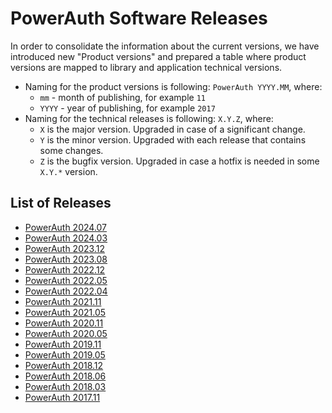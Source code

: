 # PowerAuth Software Releases

In order to consolidate the information about the current versions, we have introduced new "Product versions" and prepared a table where product versions are mapped to library and application technical versions.

- Naming for the product versions is following: `PowerAuth YYYY.MM`, where:
    - `mm` - month of publishing, for example `11`
    - `YYYY` - year of publishing, for example `2017`
- Naming for the technical releases is following: `X.Y.Z`, where:
    - `X` is the major version. Upgraded in case of a significant change.
    - `Y` is the minor version. Upgraded with each release that contains some changes.
    - `Z` is the bugfix version. Upgraded in case a hotfix is needed in some `X.Y.*` version.

## List of Releases

- [PowerAuth 2024.07](./PowerAuth-2024.07.md)
- [PowerAuth 2024.03](./PowerAuth-2024.03.md)
- [PowerAuth 2023.12](./PowerAuth-2023.12.md)
- [PowerAuth 2023.08](./PowerAuth-2023.08.md)
- [PowerAuth 2022.12](./PowerAuth-2022.12.md)
- [PowerAuth 2022.05](./PowerAuth-2022.05.md)
- [PowerAuth 2022.04](./PowerAuth-2022.04.md)
- [PowerAuth 2021.11](./PowerAuth-2021.11.md)
- [PowerAuth 2021.05](./PowerAuth-2021.05.md)
- [PowerAuth 2020.11](./PowerAuth-2020.11.md)
- [PowerAuth 2020.05](./PowerAuth-2020.05.md)
- [PowerAuth 2019.11](./PowerAuth-2019.11.md)
- [PowerAuth 2019.05](./PowerAuth-2019.05.md)
- [PowerAuth 2018.12](./PowerAuth-2018.12.md)
- [PowerAuth 2018.06](./PowerAuth-2018.06.md)
- [PowerAuth 2018.03](./PowerAuth-2018.03.md)
- [PowerAuth 2017.11](./PowerAuth-2017.11.md)
